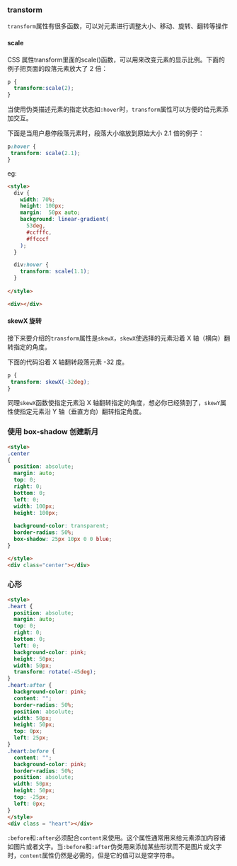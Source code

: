 ### transtorm

`transform`属性有很多函数，可以对元素进行调整大小、移动、旋转、翻转等操作

#### scale 

CSS 属性transform里面的scale()函数，可以用来改变元素的显示比例。下面的例子把页面的段落元素放大了 2 倍：

``` css
p {
  transform:scale(2);
}
```

当使用伪类描述元素的指定状态如`:hover`时，`transform`属性可以方便的给元素添加交互。

下面是当用户悬停段落元素时，段落大小缩放到原始大小 2.1 倍的例子：

``` css
p:hover {
 transform: scale(2.1);
}
```

eg:

``` html
<style>
  div { 
    width: 70%;
    height: 100px;
    margin:  50px auto;
    background: linear-gradient(
      53deg,
      #ccfffc,
      #ffcccf
    );
  }

  div:hover {
    transform: scale(1.1);
  }
  
</style>

<div></div>
```



#### skewX 旋转

接下来要介绍的`transform`属性是`skewX`，`skewX`使选择的元素沿着 X 轴（横向）翻转指定的角度。

下面的代码沿着 X 轴翻转段落元素 -32 度。

``` css
p {
 transform: skewX(-32deg);
}
```

同理`skewX`函数使指定元素沿 X 轴翻转指定的角度，想必你已经猜到了，`skewY`属性使指定元素沿 Y 轴（垂直方向）翻转指定角度。





### 使用 box-shadow 创建新月

```html
<style>
.center
{
  position: absolute;
  margin: auto;
  top: 0;
  right: 0;
  bottom: 0;
  left: 0;
  width: 100px;
  height: 100px;
  
  background-color: transparent;
  border-radius: 50%;
  box-shadow: 25px 10px 0 0 blue; 
}

</style>
<div class="center"></div>
```



### 心形

``` html
<style>
.heart {
  position: absolute;
  margin: auto;
  top: 0;
  right: 0;
  bottom: 0;
  left: 0;
  background-color: pink;
  height: 50px;
  width: 50px;
  transform: rotate(-45deg);
}
.heart:after {
  background-color: pink;
  content: "";
  border-radius: 50%;
  position: absolute;
  width: 50px;
  height: 50px;
  top: 0px;
  left: 25px;
}
.heart:before {
  content: "";
  background-color: pink;
  border-radius: 50%;
  position: absolute;
  width: 50px;
  height: 50px;
  top: -25px;
  left: 0px;
}
</style>
<div class = "heart"></div>
```

`:before`和`:after`必须配合`content`来使用。这个属性通常用来给元素添加内容诸如图片或者文字。当`:before`和`:after`伪类用来添加某些形状而不是图片或文字时，`content`属性仍然是必需的，但是它的值可以是空字符串。